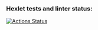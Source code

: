 ### Hexlet tests and linter status:
[![Actions Status](https://github.com/nerodnoy/python-project-50/workflows/hexlet-check/badge.svg)](https://github.com/nerodnoy/python-project-50/actions)